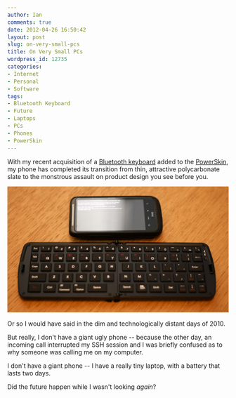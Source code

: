 ```yaml
---
author: Ian
comments: true
date: 2012-04-26 16:50:42
layout: post
slug: on-very-small-pcs
title: On Very Small PCs
wordpress_id: 12735
categories:
- Internet
- Personal
- Software
tags:
- Bluetooth Keyboard
- Future
- Laptops
- PCs
- Phones
- PowerSkin
---
```


With my recent acquisition of a [Bluetooth keyboard](http://www.amazon.co.uk/gp/product/B005GUJH4O/ref=oh_details_o01_s00_i00) added to the [PowerSkin](http://www.powerskin.co.uk/), my phone has completed its transition from thin, attractive polycarbonate slate to the monstrous assault on product design you see before you.

[![Desire HD + PowerSkin + Bluetooth Keyboard](/blog/2012/04/IMG_9183.jpg)](/blog/2012/04/IMG_9183.jpg)

Or so I would have said in the dim and technologically distant days of 2010.

But really, I don't have a giant ugly phone -- because the other day, an incoming call interrupted my SSH session and I was briefly confused as to why someone was calling me on my computer.

I don't have a giant phone -- I have a really tiny laptop, with a battery that lasts two days.

Did the future happen while I wasn't looking *again*?
